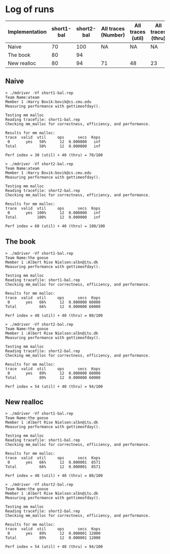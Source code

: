 # Log of runs

| Implementation | short1-bal | short2-bal | All traces (Number) | All traces (util) | All traces (thru) |
| -------------- | ---------- | ---------- | ------------------- | ----------------- | ----------------- |
| Naive          | 70         | 100        | NA                  | NA                | NA                |
| The book       | 80         | 94         | 
| New realloc    | 80         | 94         | 71                  | 48                | 23                | 

## Naive
```
> ./mdriver -Vf short1-bal.rep
Team Name:ateam
Member 1 :Harry Bovik:bovik@cs.cmu.edu
Measuring performance with gettimeofday().

Testing mm malloc
Reading tracefile: short1-bal.rep
Checking mm_malloc for correctness, efficiency, and performance.

Results for mm malloc:
trace  valid  util     ops      secs  Kops
 0       yes   50%      12  0.000000   inf
Total          50%      12  0.000000   inf

Perf index = 30 (util) + 40 (thru) = 70/100

> ./mdriver -Vf short2-bal.rep
Team Name:ateam
Member 1 :Harry Bovik:bovik@cs.cmu.edu
Measuring performance with gettimeofday().

Testing mm malloc
Reading tracefile: short2-bal.rep
Checking mm_malloc for correctness, efficiency, and performance.

Results for mm malloc:
trace  valid  util     ops      secs  Kops
 0       yes  100%      12  0.000000   inf
Total         100%      12  0.000000   inf

Perf index = 60 (util) + 40 (thru) = 100/100
```

## The book
```
> ./mdriver -Vf short1-bal.rep
Team Name:the goose
Member 1 :Albert Rise Nielsen:albn@itu.dk
Measuring performance with gettimeofday().

Testing mm malloc
Reading tracefile: short1-bal.rep
Checking mm_malloc for correctness, efficiency, and performance.

Results for mm malloc:
trace  valid  util     ops      secs  Kops
 0       yes   66%      12  0.000000 60000
Total          66%      12  0.000000 60000

Perf index = 40 (util) + 40 (thru) = 80/100

> ./mdriver -Vf short2-bal.rep
Team Name:the goose
Member 1 :Albert Rise Nielsen:albn@itu.dk
Measuring performance with gettimeofday().

Testing mm malloc
Reading tracefile: short2-bal.rep
Checking mm_malloc for correctness, efficiency, and performance.

Results for mm malloc:
trace  valid  util     ops      secs  Kops
 0       yes   89%      12  0.000000 60000
Total          89%      12  0.000000 60000

Perf index = 54 (util) + 40 (thru) = 94/100
```

## New realloc
```
> ./mdriver -Vf short1-bal.rep
Team Name:the goose
Member 1 :Albert Rise Nielsen:albn@itu.dk
Measuring performance with gettimeofday().

Testing mm malloc
Reading tracefile: short1-bal.rep
Checking mm_malloc for correctness, efficiency, and performance.

Results for mm malloc:
trace  valid  util     ops      secs  Kops
 0       yes   66%      12  0.000001  8571
Total          66%      12  0.000001  8571

Perf index = 40 (util) + 40 (thru) = 80/100

> ./mdriver -Vf short2-bal.rep
Team Name:the goose
Member 1 :Albert Rise Nielsen:albn@itu.dk
Measuring performance with gettimeofday().

Testing mm malloc
Reading tracefile: short2-bal.rep
Checking mm_malloc for correctness, efficiency, and performance.

Results for mm malloc:
trace  valid  util     ops      secs  Kops
 0       yes   89%      12  0.000001 12000
Total          89%      12  0.000001 12000

Perf index = 54 (util) + 40 (thru) = 94/100
```
